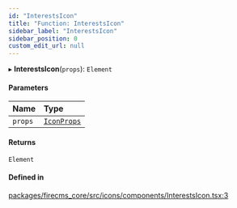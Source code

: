 ```yaml
---
id: "InterestsIcon"
title: "Function: InterestsIcon"
sidebar_label: "InterestsIcon"
sidebar_position: 0
custom_edit_url: null
---
```


▸ **InterestsIcon**(`props`): `Element`

#### Parameters

| Name | Type |
| :------ | :------ |
| `props` | [`IconProps`](../types/IconProps.md) |

#### Returns

`Element`

#### Defined in

[packages/firecms_core/src/icons/components/InterestsIcon.tsx:3](https://github.com/FireCMSco/firecms/blob/d45f3739/packages/firecms_core/src/icons/components/InterestsIcon.tsx#L3)
